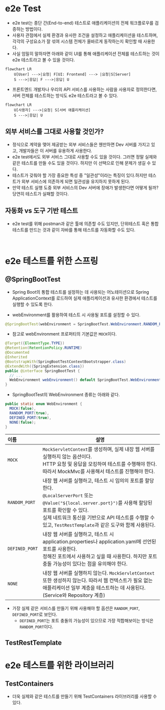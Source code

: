 # e2e Test

- e2e test는 종단 간(End-to-end) 테스트로 애플리케이션의 전체 워크플로우를 검증하는 방법이다.
- 사용자 관점에서 실제 환경과 유사한 조건을 설정하고 애플리케이션을 테스트하며, 각각의 구성요소가 잘 섞여 시스템 전체가 올바르게 동작하는지 확인할 때 사용한다.
- 사실 엄밀히 말하자면 아래와 같이 UI를 통해 애플리케이션 전체를 테스트하는 것이 e2e 테스트라고 볼 수 있을 것이다.

```mermaid
flowchart LR
    U[User] --->|요청| F[UI: Frontend] ---> |요청|S[Server]
    S --->|응답| F --->|응답| U
```

- 프론트엔드 개발자나 우리의 API 서비스를 사용하는 사람을 사용자로 정의한다면, 서버 전체를 테스트하는 방식도 e2e 테스트라고 볼 수 있다.

```mermaid
flowchart LR
    U[사용자] --->|요청| S[서버 애플리케이션]
    S --->|응답| U
```

## 외부 서비스를 그대로 사용할 것인가?

- 정식으로 계약을 맺어 제공받는 외부 서비스들은 웬만하면 Dev 서버를 가지고 있고, 개발자들은 이 서버를 유용하게 사용한다.
- e2e test에서도 외부 서비스 그대로 사용할 수도 있을 것이다. 그러면 정말 실제와 같은 테스트를 만들 수도 있을 것이다. 하지만 이 선택으로 인해 문제가 생길 수 있다. 
- 테스트가 갖춰야 할 가장 중요한 특성 중 "일관성"이라는 특징이 있다.하지만 테스트가 외부 서비스에 의존하게 되면 일관성을 유지하지 못하게 된다.
- 만약 테스트 실행 도중 외부 서비스의 Dev 서버에 장애가 발생한다면 어떻게 될까? 당연히 테스트가 실패할 것이다.

## 자동화 vs 도구 기반 테스트

- e2e test를 위해 postman과 같은 툴에 의존할 수도 있지만, 단위테스트 혹은 통합테스트를 만드는 것과 같이 자바를 통해 테스트를 자동화할 수도 있다.

<br/>

# e2e 테스트를 위한 스프링

## @SpringBootTest

- Spring Boot의 통합 테스트를 설정하는 데 사용되는 어노테이션으로 Spring ApplicationContext를 로드하여 실제 애플리케이션과 유사한 환경에서 테스트를 실행할 수 있도록 한다.

- webEnvironment를 활용하여 테스트 시 사용될 포트를 설정할 수 있다.

```java
@SpringBootTest(webEnvironment = SpringBootTest.WebEnvironment.RANDOM_PORT)
```

- 참고로 webEnvironment 프로퍼티의 기본값은 `MOCK`이다.

```java
@Target({ElementType.TYPE})
@Retention(RetentionPolicy.RUNTIME)
@Documented
@Inherited
@BootstrapWith(SpringBootTestContextBootstrapper.class)
@ExtendWith({SpringExtension.class})
public @interface SpringBootTest {
  // ...
  WebEnvironment webEnvironment() default SpringBootTest.WebEnvironment.MOCK;
}
```

- SpringBootTest의 WebEnvironment 종류는 아래와 같다.

```java
public static enum WebEnvironment {
  MOCK(false),
  RANDOM_PORT(true),
  DEFINED_PORT(true),
  NONE(false);
}
```

| 이름           | 설명                                                                                                                                                                                               |
|:-------------|--------------------------------------------------------------------------------------------------------------------------------------------------------------------------------------------------|
| `MOCK`         | `MockServletContext`를 생성하며, 실제 내장 웹 서버를 실행하지 않는 옵션이다.<br/>HTTP 요청 및 응답을 모킹하여 테스트를 수행해야 한다.<br/>따라서 MockMvc를 사용해서 테스트를 진행해야 한다.                                                                   |
| `RANDOM_PORT`  | 내장 웹 서버를 실행하고, 테스트 시 임의의 포트를 할당한다.<br/>`@LocalServerPort` 또는 `@Value("${local.server.port}")`를 사용해 할당된 포트를 확인할 수 있다.<br/>실제 네트워크 통신을 기반으로 API 테스트를 수행할 수 있고, `TestRestTemplate`과 같은 도구와 함께 사용된다. |
| `DEFINED_PORT` | 내장 웹 서버를 실행하고, 테스트 시 application.properties나 application.yaml에 선언된 포트를 사용한다. <br/>정해진 포트에서 사용하고 싶을 때 사용한다. 하지만 포트 충돌 가능성이 있다는 점을 유의해야 한다.                                                        |
| `NONE`         | 내장 웹 서버를 실행하지 않는다. `MockServletContext` 또한 생성하지 않는다. 따라서 웹 컨텍스트가 필요 없는 애플리케이션 일부 계층을 테스트하는 데 사용된다. (Service와 Repository 계층)                                                                      |

- 가장 실제 같은 서비스를 만들기 위해 사용해야 할 옵션은 `RANDOM_PORT`, `DEFINED_PORT`로 보인다.
  - `DEFINED_PORT`는 포트 충돌의 가능성이 있으므로 가장 적합해보이는 방식은 `RANDOM_PORT`이다.

## TestRestTemplate

# e2e 테스트를 위한 라이브러리

## TestContainers

- 더욱 실제와 같은 테스트를 만들기 위해 TestContainers 라이브러리를 사용할 수 있다.

